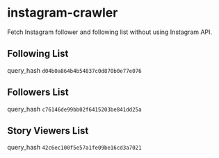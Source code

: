 # instagram-crawler
Fetch Instagram follower and following list without using Instagram API.

## Following List
query_hash ```d04b0a864b4b54837c0d870b0e77e076```

## Followers List
query_hash ```c76146de99bb02f6415203be841dd25a```

## Story Viewers List
query_hash ```42c6ec100f5e57a1fe09be16cd3a7021```
